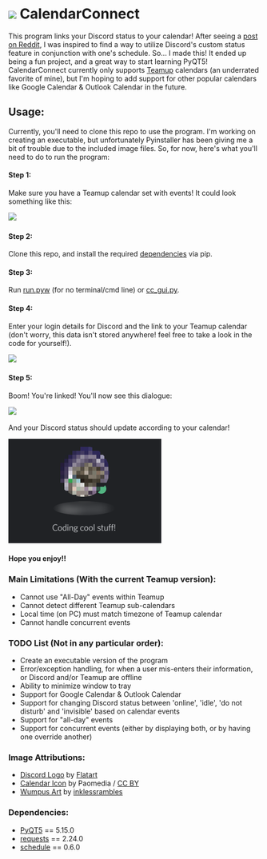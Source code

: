 # ![](https://github.com/ethanrasmussen/CalendarConnect/blob/master/art/cc_icon_small.png) CalendarConnect
This program links your Discord status to your calendar! After seeing a [post on Reddit](https://www.reddit.com/r/discordapp/comments/hs0d6l/its_always_bugged_me_that_you_cant_schedule/), I was inspired to find a way to utilize Discord's custom status feature in conjunction with one's schedule. So... I made this! It ended up being a fun project, and a great way to start learning PyQT5! CalendarConnect currently only supports [Teamup](https://www.teamup.com/) calendars (an underrated favorite of mine), but I'm hoping to add support for other popular calendars like Google Calendar & Outlook Calendar in the future.

## Usage:
Currently, you'll need to clone this repo to use the program. I'm working on creating an executable, but unfortunately Pyinstaller has been giving me a bit of trouble due to the included image files. So, for now, here's what you'll need to do to run the program:
#### Step 1:
Make sure you have a Teamup calendar set with events! It could look something like this:

![](https://github.com/ethanrasmussen/CalendarConnect/blob/master/art/cc_demo_4.PNG)
#### Step 2:
Clone this repo, and install the required [dependencies](https://github.com/ethanrasmussen/CalendarConnect/blob/master/README.md#dependencies) via pip.
#### Step 3:
Run [run.pyw](https://github.com/ethanrasmussen/CalendarConnect/blob/master/run.pyw) (for no terminal/cmd line) or [cc_gui.py](https://github.com/ethanrasmussen/CalendarConnect/blob/master/cc_gui.py).
#### Step 4:
Enter your login details for Discord and the link to your Teamup calendar (don't worry, this data isn't stored anywhere! feel free to take a look in the code for yourself!).

![](https://github.com/ethanrasmussen/CalendarConnect/blob/master/art/cc_demo_1.PNG)
#### Step 5:
Boom! You're linked! You'll now see this dialogue:

![](https://github.com/ethanrasmussen/CalendarConnect/blob/master/art/cc_demo_2.PNG)

And your Discord status should update according to your calendar!

![](https://github.com/ethanrasmussen/CalendarConnect/blob/master/art/cc_demo_3.PNG)
#### Hope you enjoy!!



### Main Limitations (With the current Teamup version):
- Cannot use "All-Day" events within Teamup
- Cannot detect different Teamup sub-calendars
- Local time (on PC) must match timezone of Teamup calendar
- Cannot handle concurrent events

### TODO List (Not in any particular order):
- Create an executable version of the program
- Error/exception handling, for when a user mis-enters their information, or Discord and/or Teamup are offline
- Ability to minimize window to tray
- Support for Google Calendar & Outlook Calendar
- Support for changing Discord status between 'online', 'idle', 'do not disturb' and 'invisible' based on calendar events
- Support for "all-day" events
- Support for concurrent events (either by displaying both, or by having one override another)

### Image Attributions:
- [Discord Logo](https://www.iconfinder.com/icons/4373196/discord_logo_logos_icon) by [Flatart](https://www.freepik.com/flatart)
- [Calendar Icon](https://www.iconfinder.com/icons/285670/calendar_icon) by Paomedia / [CC BY](https://creativecommons.org/licenses/by/3.0/)
- [Wumpus Art](https://www.deviantart.com/inklessrambles/art/Wumpus-797089963) by [inklessrambles](https://www.deviantart.com/inklessrambles)

### Dependencies:
- [PyQT5](https://pypi.org/project/PyQt5/) == 5.15.0
- [requests](https://pypi.org/project/requests/) == 2.24.0
- [schedule](https://pypi.org/project/schedule/) == 0.6.0
